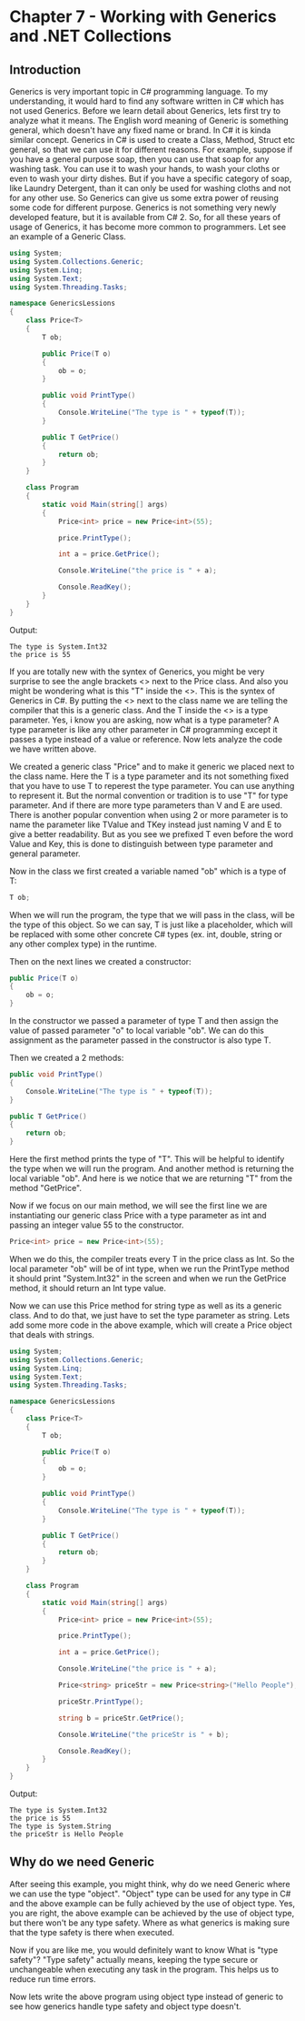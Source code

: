 # Chapter 7 - Working with Generics and .NET Collections

## Introduction

Generics is very important topic in C# programming language. To my understanding, it would hard to find any software written in C# which has not used Generics. Before we learn detail about Generics, lets first try to analyze what it means. The English word meaning of Generic is something general, which doesn't have any fixed name or brand. In C# it is kinda similar concept. Generics in C# is used to create a Class, Method, Struct etc general, so that we can use it for different reasons. For example, suppose if you have a general purpose soap, then you can use that soap for any washing task. You can use it to wash your hands, to wash your cloths or even to wash your dirty dishes. But if you have a specific category of soap, like Laundry Detergent, than it can only be used for washing cloths and not for any other use. So Generics can give us some extra power of reusing some code for different purpose. Generics is not something very newly developed feature, but it is available from C# 2. So, for all these years of usage of Generics, it has become more common to programmers. Let see an example of a Generic Class.

``` csharp
using System;
using System.Collections.Generic;
using System.Linq;
using System.Text;
using System.Threading.Tasks;

namespace GenericsLessions
{
	class Price<T>
	{
		T ob;

		public Price(T o)
		{
			ob = o;
		}

		public void PrintType()
		{
			Console.WriteLine("The type is " + typeof(T));
		}

		public T GetPrice()
		{
			return ob;
		}
	}

	class Program
	{
		static void Main(string[] args)
		{
			Price<int> price = new Price<int>(55);

			price.PrintType();

			int a = price.GetPrice();

			Console.WriteLine("the price is " + a);

			Console.ReadKey();
		}
	}
}

```

Output:

``` shell
The type is System.Int32
the price is 55
```

If you are totally new with the syntex of Generics, you might be very surprise to see the angle brackets <> next to the Price class. And also you might be wondering what is this "T" inside the <>. This is the syntex of Generics in C#. By putting the <> next to the class name we are telling the compiler that this is a generic class. And the T inside the <> is a type parameter. Yes, i know you are asking, now what is a type parameter? A type parameter is like any other parameter in C# programming except it passes a type instead of a value or reference. Now lets analyze the code we have written above.

We created a generic class "Price" and to make it generic we placed <T> next to the class name. Here the T is a type parameter and its not something fixed that you have to use T to reperest the type parameter. You can use anything to represent it. But the normal convention or tradition is to use "T" for type parameter. And if there are more type parameters than V and E are used. There is another popular convention when using 2 or more parameter is to name the parameter like TValue and TKey instead just naming V and E to give a better readability. But as you see we prefixed T even before the word Value and Key, this is done to distinguish between type parameter and general parameter.

Now in the class we first created a variable named "ob" which is a type of T:

``` csharp
T ob;
```

When we will run the program, the type that we will pass in the class, will be the type of this object. So we can say, T is just like a placeholder, which will be replaced with some other concrete C# types (ex. int, double, string or any other complex type) in the runtime.

Then on the next lines we created a constructor:

``` csharp
public Price(T o)
{
    ob = o;
}
```

In the constructor we passed a parameter of type T and then assign the value of passed parameter "o" to local variable "ob". We can do this assignment as the parameter passed in the constructor is also type T.

Then we created a 2 methods:

``` csharp
public void PrintType()
{
    Console.WriteLine("The type is " + typeof(T));
}

public T GetPrice()
{
    return ob;
}
```

Here the first method prints the type of "T". This will be helpful to identify the type when we will run the program. And another method is returning the local variable "ob". And here is we notice that we are returning "T" from the method "GetPrice".

Now if we focus on our main method, we will see the first line we are instantiating our generic class Price with a type parameter as int and passing an integer value 55 to the constructor.

``` csharp
Price<int> price = new Price<int>(55);
```

When we do this, the compiler treats every T in the price class as Int. So the local parameter "ob" will be of int type, when we run the PrintType method it should print "System.Int32" in the screen and when we run the GetPrice method, it should return an Int type value.

Now we can use this Price method for string type as well as its a generic class. And to do that, we just have to set the type parameter as string. Lets add some more code in the above example, which will create a Price object that deals with strings.

``` csharp
using System;
using System.Collections.Generic;
using System.Linq;
using System.Text;
using System.Threading.Tasks;

namespace GenericsLessions
{
	class Price<T>
	{
		T ob;

		public Price(T o)
		{
			ob = o;
		}

		public void PrintType()
		{
			Console.WriteLine("The type is " + typeof(T));
		}

		public T GetPrice()
		{
			return ob;
		}
	}

	class Program
	{
		static void Main(string[] args)
		{
			Price<int> price = new Price<int>(55);

			price.PrintType();

			int a = price.GetPrice();

			Console.WriteLine("the price is " + a);

			Price<string> priceStr = new Price<string>("Hello People");

			priceStr.PrintType();

			string b = priceStr.GetPrice();

			Console.WriteLine("the priceStr is " + b);

			Console.ReadKey();
		}
	}
}
```

Output:

``` shell
The type is System.Int32
the price is 55
The type is System.String
the priceStr is Hello People

```

## Why do we need Generic

After seeing this example, you might think, why do we need Generic where we can use the type "object". "Object" type can be used for any type in C# and the above example can be fully achieved by the use of object type. Yes, you are right, the above example can be achieved by the use of object type, but there won't be any type safety. Where as what generics is making sure that the type safety is there when executed.

Now if you are like me, you would definitely want to know What is "type safety"? "Type safety" actually means, keeping the type secure or unchangeable when executing any task in the program. This helps us to reduce run time errors.

Now lets write the above program using object type instead of generic to see how generics handle type safety and object type doesn't. 
